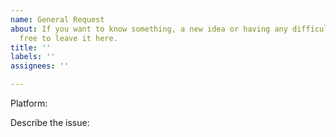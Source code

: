 ```yaml
---
name: General Request
about: If you want to know something, a new idea or having any difficulties, feel
  free to leave it here.
title: ''
labels: ''
assignees: ''

---
```


Platform: 

Describe the issue:

